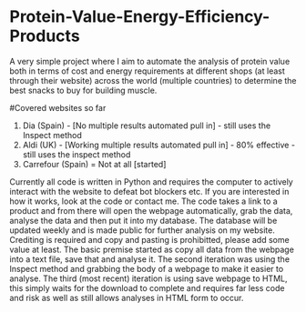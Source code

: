 # Protein-Value-Energy-Efficiency-Products
A very simple project where I aim to automate the analysis of protein value both in terms of cost and energy requirements at different shops (at least through their website) across the world (multiple countries) to determine the best snacks to buy for building muscle.

#Covered websites so far
1. Dia (Spain) - [No multiple results automated pull in] - still uses the Inspect method
2. Aldi (UK) - [Working multiple results automated pull in] - 80% effective - still uses the inspect method
3. Carrefour (Spain) = Not at all [started]

Currently all code is written in Python and requires the computer to actively interact with the website to defeat bot blockers etc. If you are interested in how it works, look at the code or contact me. 
The code takes a link to a product and from there will open the webpage automatically, grab the data, analyse the data and then put it into my database.
The database will be updated weekly and is made public for further analysis on my website. Crediting is required and copy and pasting is prohibitted, please add some value at least.
The basic premise started as copy all data from the webpage into a text file, save that and analyse it.
The second iteration was using the Inspect method and grabbing the body of a webpage to make it easier to analyse.
The third (most recent) iteration is using save webpage to HTML, this simply waits for the download to complete and requires far less code and risk as well as still allows analyses in HTML form to occur.
